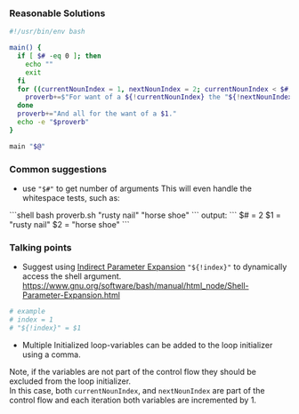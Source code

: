 ### Reasonable Solutions
```bash
#!/usr/bin/env bash

main() {
  if [ $# -eq 0 ]; then
    echo ""
    exit
  fi
  for ((currentNounIndex = 1, nextNounIndex = 2; currentNounIndex < $#; currentNounIndex++, nextNounIndex++)); do
    proverb+=$"For want of a ${!currentNounIndex} the "${!nextNounIndex}" was lost.\n"
  done
  proverb+="And all for the want of a $1."
  echo -e "$proverb"
}

main "$@"
```

### Common suggestions
- use `"$#"` to get number of arguments
This will even handle the whitespace tests, such as:

\```shell
bash proverb.sh "rusty nail" "horse shoe"
\```
output:
\```
$# = 2
$1 = "rusty nail"
$2 = "horse shoe"
\```

### Talking points
- Suggest using [Indirect Parameter Expansion](https://www.gnu.org/software/bash/manual/html_node/Shell-Parameter-Expansion.html)
`"${!index}"` to dynamically access the shell argument. https://www.gnu.org/software/bash/manual/html_node/Shell-Parameter-Expansion.html
```bash
# example
# index = 1
# "${!index}" = $1
```

- Multiple Initialized loop-variables can be added to the loop initializer using a comma.

Note, if the variables are not part of the control flow they should be excluded from the loop initializer.<br/>
In this case, both `currentNounIndex`, and `nextNounIndex` are part of the control flow and each iteration both variables are incremented by 1.
